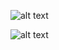 ![alt text](https://media.discordapp.net/attachments/951329765544054794/1022269542422032434/unknown.png)

![alt text](https://media.discordapp.net/attachments/951329765544054794/1022270221559550062/unknown.png)
